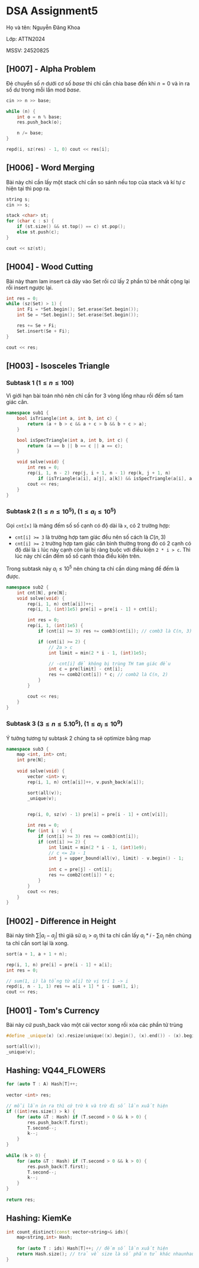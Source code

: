 # DSA Assignment5

Họ và tên: Nguyễn Đăng Khoa

Lớp: ATTN2024

MSSV: 24520825

## [H007] - Alpha Problem
Đẻ chuyển số $n$ dưới cơ số $base$ thì chỉ cần chia base đến khi $n = 0$ và in ra số dư trong mỗi lần mod $base$.

```C++
cin >> n >> base;

while (n) {
    int o = n % base;
    res.push_back(o);

    n /= base;
}

repd(i, sz(res) - 1, 0) cout << res[i];
```

## [H006] - Word Merging 
Bài này chỉ cần lấy một stack chỉ cần so sánh nếu top của stack và kí tự $c$ hiện tại thì pop ra.

```C++
string s;
cin >> s;

stack <char> st;
for (char c : s) {
    if (st.size() && st.top() == c) st.pop();
    else st.push(c);
}

cout << sz(st);
```
## [H004] - Wood Cutting
Bài này tham lam insert cả dãy vào Set rồi cứ lấy 2 phần tử bẻ nhất cộng lại rồi insert ngược lại.

```C++
int res = 0;
while (sz(Set) > 1) {
    int Fi = *Set.begin(); Set.erase(Set.begin());
    int Se = *Set.begin(); Set.erase(Set.begin());

    res += Se + Fi;
    Set.insert(Se + Fi);
}

cout << res;
```

## [H003] - Isosceles Triangle

### Subtask 1 ($1 \leq n \leq 100$)
Vì giới hạn bài toán nhỏ nên chỉ cần for 3 vòng lồng nhau rồi đếm số tam giác cân.
```C++
namespace sub1 {
    bool isTriangle(int a, int b, int c) {
        return (a + b > c && a + c > b && b + c > a);
    }

    bool isSpecTriangle(int a, int b, int c) {
        return (a == b || b == c || a == c);
    }

    void solve(void) {
        int res = 0;
        rep(i, 1, n - 2) rep(j, i + 1, n - 1) rep(k, j + 1, n)
            if (isTriangle(a[i], a[j], a[k]) && isSpecTriangle(a[i], a[j], a[k])) ++res;
        cout << res;
    }
}
```
### Subtask 2 ($1 \leq n \leq 10^5$), ($1 \leq a_i \leq 10^5$)
Gọi ```cnt[x]``` là mảng đếm số số cạnh có độ dài là ```x```, có 2 trường hợp:
- ```cnt[i] >= 3``` là trường hợp tam gíác đều nên số cách là $C(n, 3)$ 
- ```cnt[i] >= 2``` trường hợp tam giác cân bình thường trong đó có 2 cạnh có độ dài là ```i``` lúc này cạnh còn lại bị ràng buộc với điều kiện ```2 * i > c```. Thì lúc này chỉ cần đếm số số cạnh thỏa điều kiện trên.

Trong subtask này $a_i \leq 10^5$ nên chúng ta chỉ cần dùng mảng để đếm là được.
```C++
namespace sub2 {
    int cnt[N], pre[N];
    void solve(void) {
        rep(i, 1, n) cnt[a[i]]++;
        rep(i, 1, (int)1e5) pre[i] = pre[i - 1] + cnt[i];

        int res = 0;
        rep(i, 1, (int)1e5) {
            if (cnt[i] >= 3) res += comb3(cnt[i]); // comb3 là C(n, 3)

            if (cnt[i] >= 2) {
                // 2a > c
                int limit = min(2 * i - 1, (int)1e5);

                // -cnt[i] để không bị trùng TH tam giác đều 
                int c = pre[limit] - cnt[i]; 
                res += comb2(cnt[i]) * c; // comb2 là C(n, 2)
            }
        }

        cout << res;
    }
}
``` 
### Subtask 3 ($3 \leq n \leq 5.10^5$), ($1 \leq a_i \leq 10^9$)

Ý tưởng tương tự subtask 2 chúng ta sẽ optimize bằng map
```C++
namespace sub3 {
    map <int, int> cnt;
    int pre[N];
    
    void solve(void) {
        vector <int> v;
        rep(i, 1, n) cnt[a[i]]++, v.push_back(a[i]);

        sort(all(v));
        _unique(v);

        
        rep(i, 0, sz(v) - 1) pre[i] = pre[i - 1] + cnt[v[i]];

        int res = 0;
        for (int i : v) {
            if (cnt[i] >= 3) res += comb3(cnt[i]);
            if (cnt[i] >= 2) {
                int limit = min(2 * i - 1, (int)1e9);
                // c <= 2a - 1
                int j = upper_bound(all(v), limit) - v.begin() - 1;
                
                int c = pre[j] - cnt[i];
                res += comb2(cnt[i]) * c;
            }
        }
        cout << res;
    }
}
```
## [H002] - Difference in Height
Bài này tính $\sum |a_i - a_j|$ thì giả sử $a_i > a_j$ thì ta chỉ cần lấy $a_i * i$ - $\sum a_j$ nên chúng ta chỉ cần sort lại là xong.
```C++
sort(a + 1, a + 1 + n);

rep(i, 1, n) pre[i] = pre[i - 1] + a[i];
int res = 0;

// sum(1, i) là tổng từ a[i] từ vị trí 1 -> i
repd(i, n - 1, 1) res += a[i + 1] * i - sum(1, i); 
cout << res;
```
## [H001] - Tom's Currency
Bài này cứ push_back vào một cái vector xong rồi xóa các phần tử trùng
```C++
#define _unique(x) (x).resize(unique((x).begin(), (x).end()) - (x).begin());

sort(all(v));
_unique(v);
```
## Hashing: VQ44_FLOWERS
```C++
for (auto T : A) Hash[T]++;
    
vector <int> res;

// mỗi lần in ra thì cứ trừ k và trừ đi số lần xuất hiện    
if ((int)res.size() > k) {
    for (auto &T : Hash) if (T.second > 0 && k > 0) {
        res.push_back(T.first);
        T.second--;
        k--;
    }
}
    
while (k > 0) {
    for (auto &T : Hash) if (T.second > 0 && k > 0) {
        res.push_back(T.first);
        T.second--;
        k--;
    }
}
        
return res;
```
## Hashing: KiemKe
```C++
int count_distinct(const vector<string>& ids){
	map<string,int> Hash; 
    
    for (auto T : ids) Hash[T]++; // đếm số lần xuất hiện
    return Hash.size(); // trả về size là số phần tử khác nhaunhau
}
```